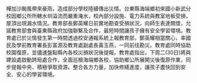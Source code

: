 樺加沙颱風帶來豪雨，造成部分學校陸續傳出災情。台東縣海端鄉初來國小新武分校因鄉公所所轄水圳溢流而嚴重淹水，校內部分設施、電力系統與教室地板受損，屋頂出現漏水情況。教育部長鄭英耀日前實地勘查受損狀況，向師生表達關懷，允諾教育部會與臺東縣政府加強聯繫及合作，最短時間讓孩子擁有安全學習環境。教育處已於災情發生第一時間透過校安通報系統上報教育部，鄭英耀相當關心，率國民及學前教育署長彭富源及教育處副處長黃玉燕，一同前往勘災。教育處同時協助校園復原，並儘速盤點縣內各校災損狀況後提報。教育處指出，下周二(30日)將與建設處啟動跨局處合作，全面巡檢海端鄉各校，協助鄉公所展開災後復原作業，同步提報中央、積極爭取資源。整合各方力量，加快修繕進度，讓孩子盡快回到安全、安心的學習環境。